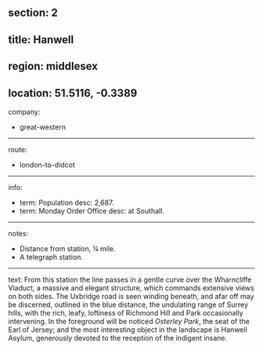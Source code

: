 section: 2
----
title: Hanwell
----
region: middlesex
----
location: 51.5116, -0.3389
----
company:
- great-western
----
route:
- london-to-didcot
----
info:
- term: Population
  desc: 2,687.
- term: Monday Order Office
  desc: at Southall.
----
notes:
- Distance from station, ¼ mile.
- A telegraph station.
----
text: From this station the line passes in a gentle curve over the Wharncliffe Viaduct, a massive and elegant structure, which commands extensive views on both sides. The Uxbridge road is seen winding beneath, and afar off may be discerned, outlined in the blue distance, the undulating range of Surrey hills, with the rich, leafy, loftiness of Richmond Hill and Park occasionally intervening. In the foreground will be noticed *Osterley Park*, the seat of the Earl of Jersey; and the most interesting object in the landscape is Hanwell Asylum, generously devoted to the reception of the indigent insane.
